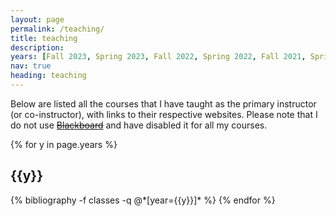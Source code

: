 ```yaml
---
layout: page
permalink: /teaching/
title: teaching
description:
years: [Fall 2023, Spring 2023, Fall 2022, Spring 2022, Fall 2021, Spring 2021, Fall 2020, Spring 2020, Fall 2019, Spring 2019, Winter 2019, Fall 2018, Spring 2018, Fall 2017, Spring 2017, Fall 2016, Spring 2016, Fall 2015, Spring 2015, Fall 2014, Spring 2014, Fall 2013, Spring 2013, Fall 2012, Spring 2012]
nav: true
heading: teaching
---
```


Below are listed all the courses that I have taught as the primary instructor (or co-instructor), with
links to their respective websites. Please note that I do not use <a href="https://uic.blackboard.com/"><strike>Blackboard</strike></a> and have disabled
it for all my courses.

<div class="publications">

{% for y in page.years %}
  <h2 class="year">{{y}}</h2>
  {% bibliography -f classes -q @*[year={{y}}]* %}
{% endfor %}

</div>

